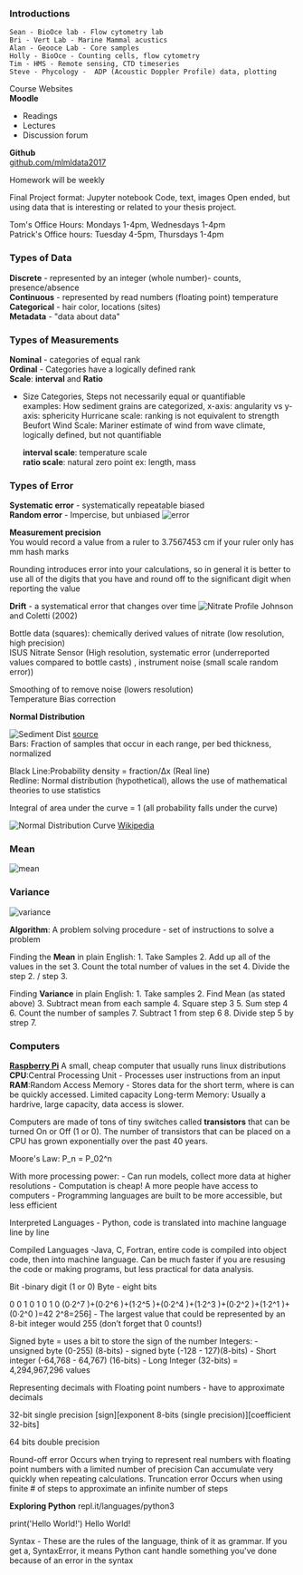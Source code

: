### Introductions ###
	Sean - BioOce lab - Flow cytometry lab
	Bri - Vert Lab - Marine Mammal acustics
	Alan - Geooce Lab - Core samples
	Holly - BioOce - Counting cells, flow cytometry
	Tim - HMS - Remote sensing, CTD timeseries
	Steve - Phycology -  ADP (Acoustic Doppler Profile) data, plotting

Course Websites<br>
<b>Moodle</b>
- Readings
- Lectures
- Discussion forum

<b>Github</b><br>
[github.com/mlmldata2017](github.com/mlmldata2017)

Homework will be weekly

Final Project
format:
	Jupyter notebook
		Code, text, images
		Open ended, but using data that is interesting or related to your thesis project.

Tom's Office Hours: Mondays 1-4pm, Wednesdays 1-4pm <br>
Patrick's Office hours: Tuesday 4-5pm, Thursdays 1-4pm


### Types of Data ###
__Discrete__ - represented by an integer (whole number)- counts, presence/absence <br>
__Continuous__ - represented by read numbers (floating point) temperature<br>
__Categorical__ - hair color, locations (sites)<br>
__Metadata__ - "data about data"

### Types of Measurements ###
__Nominal__ - categories of equal rank<br>
__Ordinal__ - Categories have a logically defined rank<br>
__Scale__: __interval__ and __Ratio__
- Size Categories, Steps not necessarily equal or quantifiable<br>
	examples:
	How sediment grains are categorized, x-axis: angularity vs y-axis: sphericity
	Hurricane scale: ranking is not equivalent to strength<br>
	Beufort Wind Scale: Mariner estimate of wind from wave climate, logically defined, but not quantifiable

	__interval scale__: temperature scale <br>
	__ratio scale__: natural zero point
	ex: length, mass

### Types of Error ###
__Systematic error__  - systematically repeatable biased <br>
__Random error__ - Impercise, but unbiased
![error](images/error_type.png)

__Measurement precision__<br>
You would record a value from a ruler to 3.7567453 cm if your ruler only has mm hash marks

Rounding introduces error into your calculations, so in general it is better to use all of the digits that you have and round off to the significant digit when reporting the value

__Drift__ - a systematical error that changes over time
![Nitrate Profile](images/nitrate_profile_smooth.png)
Johnson and Coletti (2002)

Bottle data (squares): chemically derived values of nitrate (low resolution, high precision)<br>
ISUS Nitrate Sensor (High resolution, systematic error (underreported values compared to bottle casts) , instrument noise (small scale random error))

Smoothing of to remove noise (lowers resolution)<br>
Temperature Bias correction

__Normal Distribution__

![Sediment Dist](images/normal_dist.png)
[source](https://earthref.org/MagIC/books/Tauxe/Essentials/WebBook3ch11.html)<br>
Bars: Fraction of samples that occur in each range, per bed thickness, normalized

Black Line:Probability density = fraction/Δx (Real line)<br>
Redline: Normal distribution (hypothetical), allows the use of mathematical theories to use statistics <br>

Integral of area under the curve = 1 (all probability falls under the curve)

![Normal Distribution Curve](images/norm_dist_rule.png)
[Wikipedia](https://en.wikipedia.org/wiki/Normal_distribution#/media/File:Empirical_Rule.PNG)

### Mean ###
![mean](images/mean_form.png)

### Variance ###
![variance](images/Variance_form.png)

__Algorithm__: A problem solving procedure - set of instructions to solve a problem

Finding the __Mean__ in plain English:
	1. Take Samples
	2. Add up all of the values in the set
	3. Count the total number of values in the set
	4. Divide the step 2. / step 3.

Finding __Variance__ in plain English:
	1. Take samples
	2. Find Mean (as stated above)
	3. Subtract mean from each sample
	4. Square step 3
	5. Sum step 4
	6. Count the number of samples
	7. Subtract 1 from step 6
	8. Divide step 5 by strep 7.

### Computers ###
[__Raspberry Pi__](https://hackaday.io/projects/tag/raspberry%20pi) A small, cheap computer that usually runs linux distributions
__CPU__:Central Processing Unit - Processes user instructions from an input
__RAM__:Random Access Memory - Stores data for the short term, where is can be quickly accessed. Limited capacity
Long-term Memory: Usually a hardrive, large capacity, data access is slower.

Computers are made of tons of tiny switches called __transistors__ that can be turned On or Off (1 or 0).
The number of transistors that can be placed on a CPU has grown exponentially over the past 40 years.

Moore's Law: P_n = P_02^n

With more processing power:
	- Can run models, collect more data at higher resolutions
	- Computation is cheap! A more people have access to computers
	- Programming languages are built to be more accessible, but less efficient

Interpreted Languages - Python, code is translated into machine language line by line

Compiled Languages -Java, C, Fortran, entire code is compiled into object code, then into machine language. Can be much faster if you are resusing the code or making programs, but less practical for data analysis.

Bit -binary digit (1 or 0)
Byte - eight bits

0 0 1 0 1 0 1 0
(0·2^7 )+(0·2^6 )+(1·2^5 )+(0·2^4 )+(1·2^3 )+(0·2^2 )+(1·2^1 )+ (0·2^0 )=42
2^8=256⁆ - The largest value that could be represented by an 8-bit integer would 255 (don’t forget that 0 counts!)

Signed byte = uses a bit to store the sign of the number
Integers:
	- unsigned byte (0-255) (8-bits)
	- signed byte (-128 - 127)(8-bits)
	- Short integer (-64,768 - 64,767)  (16-bits)
	- Long Integer (32-bits) =   4,294,967,296 values

Representing decimals with Floating point numbers - have to approximate decimals

32-bit single precision
[sign][exponent 8-bits (single precision)][coefficient 32-bits]

64 bits double precision

Round-off error
Occurs when trying to represent real numbers with floating point numbers with a limited number of precision
Can accumulate very quickly when repeating calculations.
Truncation error
Occurs when using finite # of steps to approximate an infinite number of steps


__Exploring Python__
repl.it/languages/python3

print('Hello World!')
Hello World!

Syntax - These are the rules of the language, think of it as grammar.
If you get a, SyntaxError, it means Python cant handle something you've done because of an error in the syntax
